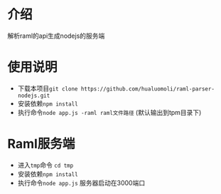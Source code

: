 # 介绍
解析raml的api生成nodejs的服务端

# 使用说明
- 下载本项目`git clone https://github.com/hualuomoli/raml-parser-nodejs.git`
- 安装依赖`npm install`
- 执行命令`node app.js -raml raml文件路径` (默认输出到tpm目录下) 

# Raml服务端
- 进入`tmp`命令 `cd tmp`
- 安装依赖`npm install`
- 执行命令`node app.js` 服务器启动在3000端口

